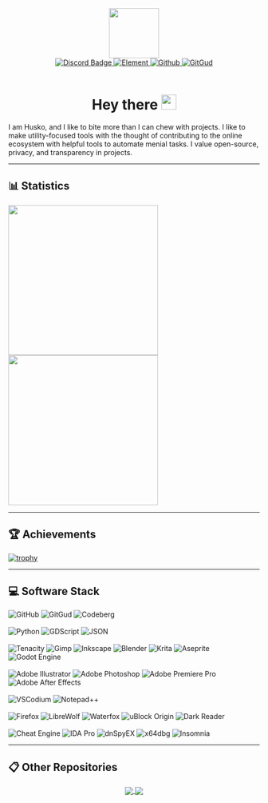 <!-- [![Husko's GitHub stats](https://github-readme-stats.vercel.app/api?username=official-husko&show_icons=true&bg_color=30,e96443,904e95&title_color=fff&text_color=fff)](https://github.com/Official-Husko/Official-Husko) -->

<!-- [![Top Langs](https://github-readme-stats.vercel.app/api/top-langs/?username=official-husko&show_icons=true&bg_color=30,e96443,904e95&title_color=fff&text_color=fff)](https://github.com/Official-Husko/Official-Husko) -->

<!-- https://shields.io/badges/static-badge -->

<div id="header" align="center">
  <img src="https://media3.giphy.com/media/Vf3ZKdillTMOOaOho0/giphy.gif" width="100"/>
</div>
<div id="badges" align="center">
  <a href="https://discord.com/invite/7Eg9CuHX">
    <img src="https://img.shields.io/badge/Discord-white?style=for-the-badge&logo=discord&logoColor=white&color=3f4deb" alt="Discord Badge"/>
  </a>
  <a href="https://matrix.to/#/@official-husko:matrix.org" align="center">
    <img src="https://img.shields.io/badge/Element-white?style=for-the-badge&logo=element&logoColor=white&color=0dbc8a" alt="Element"/>
  </a>
  <a href="https://github.com/Official-Husko" align="center">
    <img src="https://img.shields.io/badge/Github-black?style=for-the-badge&logo=GitHub" alt="Github"/>
  </a>
  <a href="https://gitgud.io/Official-Husko" align="center">
    <img src="https://img.shields.io/badge/GitGud-Orange?style=for-the-badge&logo=GitLab&color=%23221C35" alt="GitGud"/>
  </a>
</div>
<div id="visitors" align="center">
  <img src="https://komarev.com/ghpvc/?username=official-husko&style=flat-square&color=blue" alt="" />
  <br><br>
  <h1>
    Hey there
    <img src="https://media.giphy.com/media/hvRJCLFzcasrR4ia7z/giphy.gif" width="30px"/>
  </h1>
</div>
I am Husko, and I like to bite more than I can chew with projects.
I like to make utility-focused tools with the thought of contributing to the online ecosystem with helpful tools to automate menial tasks.
I value open-source, privacy, and transparency in projects.

---
## 📊 **Statistics**
<a href="https://github.com/Official-Husko/Official-Husko">
  <img height=300 align="center" src="https://github-readme-stats.vercel.app/api?username=official-husko&show_icons=true&theme=transparent&hide_border=true&show=reviews,discussions_started,discussions_answered,prs_merged,prs_merged_percentage&exclude_repo=Community-s-Undead-Streets-Mod" />
</a>
<a href="https://github.com/Official-Husko/Official-Husko">
  <img height=300 align="center" src="https://github-readme-stats.vercel.app/api/top-langs/?username=official-husko&show_icons=true&theme=transparent&hide_border=true&show=reviews,discussions_started,discussions_answered,prs_merged,prs_merged_percentage&exclude_repo=Community-s-Undead-Streets-Mod" />
</a>

---
## 🏆 **Achievements**
[![trophy](https://github-profile-trophy.vercel.app/?username=Official-Husko&theme=radical&no-frame=true&no-bg=true)](https://github.com/ryo-ma/github-profile-trophy)

---
## 💻 **Software Stack**
![GitHub](https://img.shields.io/badge/Github-black?style=for-the-badge&logo=GitHub)
![GitGud](https://img.shields.io/badge/GitGud-Orange?style=for-the-badge&logo=GitLab&color=%23221C35)
![Codeberg](https://img.shields.io/badge/CodeBerg-Blue?style=for-the-badge&logo=Codeberg&color=0e3634)
<br></br>
![Python](https://img.shields.io/badge/Python-black?style=for-the-badge&logo=python&color=ffce38)
![GDScript](https://img.shields.io/badge/GDScript-black?style=for-the-badge&logo=gdscript&color=478cbf)
![JSON](https://img.shields.io/badge/json-black?style=for-the-badge&logo=json&color=6d6d6d)
<br></br>
![Tenacity](https://img.shields.io/badge/Tenacity-white?style=for-the-badge&logo=Audacity&color=d31e34)
![Gimp](https://img.shields.io/badge/Gimp-white?style=for-the-badge&logo=Gimp&color=0b1d1e)
![Inkscape](https://img.shields.io/badge/Inkscape-black?style=for-the-badge&logo=Inkscape&logoColor=black&color=fdecda)
![Blender](https://img.shields.io/badge/Blender-white?style=for-the-badge&logo=Blender&color=0e4673)
![Krita](https://img.shields.io/badge/Krita-white?style=for-the-badge&logo=Krita&color=3d646b)
![Aseprite](https://img.shields.io/badge/Aseprite-white?style=for-the-badge&logo=Aseprite&color=583e46)
![Godot Engine](https://img.shields.io/badge/Godot%20Engine-white?style=for-the-badge&logo=GodotEngine&color=24466e)
<br></br>
![Adobe Illustrator](https://img.shields.io/badge/Adobe%20Illustrator-white?style=for-the-badge&logo=adobe-illustrator&logoColor=white&color=f27021)
![Adobe Photoshop](https://img.shields.io/badge/Adobe%20Photoshop-white?style=for-the-badge&logo=adobe-photoshop&logoColor=white&color=00b2da)
![Adobe Premiere Pro](https://img.shields.io/badge/Adobe%20Premiere%20Pro-white?style=for-the-badge&logo=adobe-premiere-pro&logoColor=white&color=a575b0)
![Adobe After Effects](https://img.shields.io/badge/Adobe%20After%20Effects-white?style=for-the-badge&logo=adobe-after-effects&logoColor=white&color=847eba)
<br></br>
![VSCodium](https://img.shields.io/badge/VS%20Codium-white?style=for-the-badge&logo=vscodium&logoColor=white&color=2d70c2)
![Notepad++](https://img.shields.io/badge/Notepad%2B%2B-white?style=for-the-badge&logo=notepadplusplus&logoColor=white&color=047902)
<br></br>
![Firefox](https://img.shields.io/badge/Firefox-white?style=for-the-badge&logo=firefox-browser&logoColor=white&color=fe5435)
![LibreWolf](https://img.shields.io/badge/LibreWolf-white?style=for-the-badge&logo=&logoColor=white&color=029de8)
![Waterfox](https://img.shields.io/badge/Waterfox-white?style=for-the-badge&logoColor=white&color=04294e)
![uBlock Origin](https://img.shields.io/badge/uBlock%20Origin-white?style=for-the-badge&logo=ublockorigin&logoColor=white&color=7a0000)
![Dark Reader](https://img.shields.io/badge/Dark%20Reader-white?style=for-the-badge&logo=darkreader&logoColor=white&color=26505c)
<br></br>
![Cheat Engine](https://img.shields.io/badge/Cheat%20Engine-white?style=for-the-badge&logoColor=white&color=046697)
![IDA Pro](https://img.shields.io/badge/IDA%20Pro-white?style=for-the-badge&logoColor=white&color=3dbfbd)
![dnSpyEX](https://img.shields.io/badge/dnSpyEX-white?style=for-the-badge&logoColor=white&color=3f3f3f)
![x64dbg](https://img.shields.io/badge/x64dbg-white?style=for-the-badge&logoColor=white&color=26292f)
![Insomnia](https://img.shields.io/badge/Insomnia-white?style=for-the-badge&logo=insomnia&logoColor=white&color=2f017d)



---
## 📋 **Other Repositories**
<div id="other-repos" align="center">
  <a href="https://github.com/anuraghazra/github-readme-stats">
    <img align="center" src="https://github-readme-stats.vercel.app/api/pin/?username=Official-Husko&repo=f95-notify&theme=transparent&hide_border=false" />
  </a>
  <a href="https://github.com/anuraghazra/convoychat">
    <img align="center" src="https://github-readme-stats.vercel.app/api/pin/?username=Official-Husko&repo=69-days-after-oscgp&theme=transparent&hide_border=false" />
  </a>
</div>
